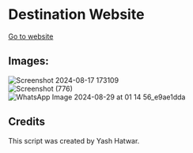 # Destination Website
[Go to website](https://majorproject-87k6.onrender.com/listings)
## Images:

![Screenshot 2024-08-17 173109](https://github.com/user-attachments/assets/950c6094-ace5-4b5a-91f5-a84e050e4f85)  
![Screenshot (776)](https://github.com/user-attachments/assets/b9b9e84e-721b-4ba3-9f8d-539ea345fd41)   
![WhatsApp Image 2024-08-29 at 01 14 56_e9ae1dda](https://github.com/user-attachments/assets/dde0f4ac-fc16-426f-af96-72e4a04f61a8)

## Credits
This script was created by Yash Hatwar.
 
